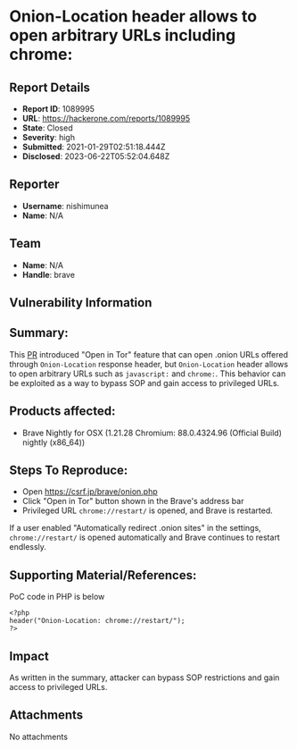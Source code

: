 # Onion-Location header allows to open arbitrary URLs including chrome:

## Report Details
- **Report ID**: 1089995
- **URL**: https://hackerone.com/reports/1089995
- **State**: Closed
- **Severity**: high
- **Submitted**: 2021-01-29T02:51:18.444Z
- **Disclosed**: 2023-06-22T05:52:04.648Z

## Reporter
- **Username**: nishimunea
- **Name**: N/A

## Team
- **Name**: N/A
- **Handle**: brave

## Vulnerability Information
## Summary:

This [PR](https://github.com/brave/brave-core/pull/6762) introduced "Open in Tor" feature that can open .onion URLs offered through `Onion-Location` response header, but `Onion-Location` header allows to open arbitrary URLs such as `javascript:` and `chrome:`.
This behavior can be exploited as a way to bypass SOP and gain access to privileged URLs.

## Products affected: 

* Brave Nightly for OSX (1.21.28 Chromium: 88.0.4324.96 (Official Build) nightly (x86_64))

## Steps To Reproduce:

* Open https://csrf.jp/brave/onion.php
* Click "Open in Tor" button shown in the Brave's address bar
* Privileged URL `chrome://restart/` is opened, and Brave is restarted.

If a user enabled "Automatically redirect .onion sites" in the settings, `chrome://restart/` is opened automatically and Brave continues to restart endlessly.

## Supporting Material/References:

PoC code in PHP is below

   ```
<?php
header("Onion-Location: chrome://restart/");
?>
   ```

## Impact

As written in the summary, attacker can bypass SOP restrictions and gain access to privileged URLs.

## Attachments
No attachments
